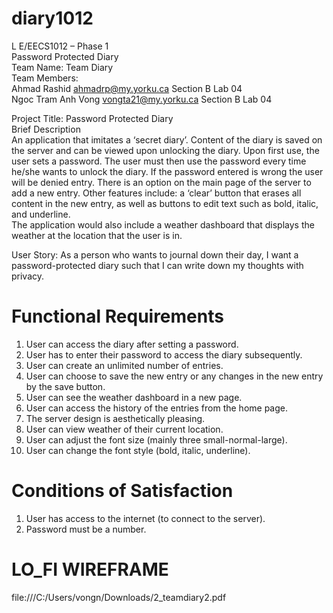 # diary1012
L E/EECS1012 – Phase 1  
Password Protected Diary  
Team Name: Team Diary  
Team Members:  
Ahmad Rashid ahmadrp@my.yorku.ca Section B Lab 04  
Ngoc Tram Anh Vong vongta21@my.yorku.ca Section B Lab 04  

Project Title: Password Protected Diary  
Brief Description  
An application that imitates a ‘secret diary’. Content of the diary is saved on the server and can be viewed upon unlocking the diary. Upon first use, the user sets a password. The user must then use the password every time he/she wants to unlock the diary. If the password entered is wrong the user will be denied entry. 
There is an option on the main page of the server to add a new entry. Other features include: a ‘clear’ button that erases all content in the new entry, as well as buttons to edit text such as bold, italic, and underline.   
The application would also include a weather dashboard that displays the weather at the location that the user is in.  

User Story: As a person who wants to journal down their day, I want a password-protected diary such that I can write down my thoughts with privacy.  
# Functional Requirements  
1. User can access the diary after setting a password.
2. User has to enter their password to access the diary subsequently.
3. User can create an unlimited number of entries.
4. User can choose to save the new entry or any changes in the new entry by the save button.
5. User can see the weather dashboard in a new page.  
6. User can access the history of the entries from the home page.  
7. The server design is aesthetically pleasing.  
8. User can view weather of their current location.  
9. User can adjust the font size (mainly three small-normal-large).
10. User can change the font style (bold, italic, underline).
  

# Conditions of Satisfaction  
1. User has access to the internet (to connect to the server).  
2. Password must be a number.


# LO_FI WIREFRAME  
file:///C:/Users/vongn/Downloads/2_teamdiary2.pdf
